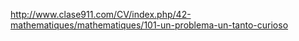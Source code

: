 http://www.clase911.com/CV/index.php/42-mathematiques/mathematiques/101-un-problema-un-tanto-curioso

